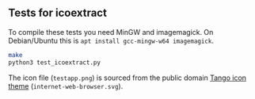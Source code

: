 ## Tests for icoextract

To compile these tests you need MinGW and imagemagick. On Debian/Ubuntu this is `apt install gcc-mingw-w64 imagemagick`.

```bash
make
python3 test_icoextract.py
```

The icon file (`testapp.png`) is sourced from the public domain [Tango icon theme](http://tango-project.org/) (`internet-web-browser.svg`).
